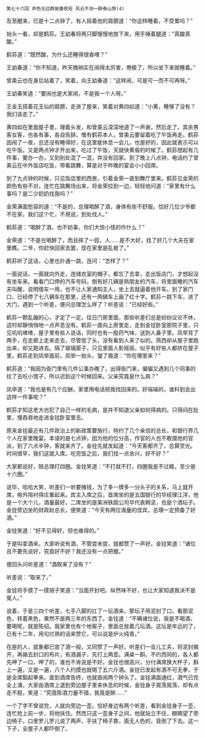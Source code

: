     第七十六回 声色无边群居春夜短 风云不测一醉泰山颓(4) 

   及至醒来，已是十二点钟了，有人摇着他的肩膀道：“你这样睡着，不受累吗？”

   抬头一看，却是鹤荪。王幼春将两只脚慢慢地放下来，用手捶着腿道：“真酸真酸。”

   鹤荪道：“既然酸，为什么还睡得很香哩？”

   王幼春道：“你不知道，昨天晚晌实在闹得太厉害，倦极了，所以坐下来就睡着。”

   曾美云也在身后站着了，笑着，向王幼春道：“这样闹，可是可一而不可再呀。”

   王幼春笑道：“要闹也是大家闹，不是我一个人呀。”

   王金玉搭着花玉仙的肩膀，走进了屋来，笑着对黄四如道：“小黄，睡够了没有？我们该走了。”

   黄四如在里面屋子里，理着头发，和曾美云深深地道了一声谢，然后走了。其余男客女客，也各有事，各自告辞。惟有鹤荪本人，曾美云要留着吃了午饭再走。鹤荪因闹了一夜，总还没有睡得好，在这里能休息一会儿，也是好的，因此就表示可以吃午饭。又是两点钟才开出来，吃过了午饭，天就快黄昏的时候了。鹤荪想起有几件事，要办一办，又到别处混了一混，并没有回家。到了晚上八点钟，电话约了曾美云在中外饭店吃饭，带看跳舞，算是对于昨晚的宴会小小回席。

   到了九点钟的时候，只见饭店里的西崽，引着金荣一直到舞厅里来。鹤荪见金荣的颜色有些不对，连忙在跳舞场出来，将金荣拉到一边，轻轻地问道：“家里有什么事吗？是二少奶奶找我吗？”

   金荣满面愁容的道：“不是的，总理喝醉了酒，身体有些不舒服。恰好几位少爷都不在家，我们这个忙，不用说，到处找人。”

   鹤荪道：“喝醉了酒，也不妨事，你们大惊小怪的作什么？”

   金荣道：“不是光喝醉了，而且摔了一跤，人……是不大好，找了好几个大夫在家里瞧。二爷，你赶快回家去罢，现在家里是乱极了。”

   鹤荪听了这话，心里也扑通一跳，连问：“怎样了？”

   一面说话，一面就向外走，连储衣室的帽子，都忘了去拿，走出饭店门，才想起没有坐车来。看看门口停的汽车号码，倒有好几辆是熟朋友的汽车，将里面睡的汽车夫叫醒，说明借车一用，也不让人家通知主人，坐上去就逼着他开车。到了家门口，已经停了七八辆车在那里，还有一两辆车上画了红十字。鹤荪一跳下车，进了大门，遇到一个听差，便问总理怎么样了？听差说：“已经好些。”

   鹤荪一颗乱蹦的心，才定了一定。往日门房里面，那些听差们总是纷纷议论不休，这时却静悄悄地一点声息没有。鹤荪一直向上房里走，走到金铨卧室那院子里，只见叽叽喳喳，屋子里有些人说话，同时也有一股药气味，送到人鼻子里。凤举背了两手，在走廊上走来走去，尽管低了头，没有看到人来了似的。燕西却从屋子里跑出来，却又跑进去。隔了玻璃窗子，只见里面人影摇摇，似乎有好些人都挤在屋子里。鹤荪走到凤举面前，凤举一抬头，皱了眉道：“你在哪里来？”

   鹤荪道：“我因为衙门里有几件公事办晚了，出得衙门来，偏偏又遇到几个同事的拉了去吃小馆子，所以迟到这个时候回来。父亲究竟是什么病？”

   凤举道：“我也是有几个应酬，家里用电话把我找回来的。好端端的，谁料到会出这样一件事呢？”

   鹤荪才知这老大也犯了自己一样的毛病，是并不知道父亲如何得病的。只得闷在肚里，慢吞吞地走进金铨卧室里去。

   原来金铨最近有几件政治上的新政策要施行，特约了几个亲信的总长，和银行界几个人在家里晚宴。本请的是七点钟，因为他的位分高，作官的人也不敢摆他的官派，到了六点半钟，客就来齐了。金铨先就发起道：“今天客都齐了，总算赏光。时间很早，我们这就入席。吃完饭之后，我们找一点余兴，好不好？”

   大家都说好，陪总理打四圈。金铨笑道：“不打就不打，四圈我是不过瘾，至少是十六圈。”

   说毕，哈哈大笑，听差们一听要赌钱，为了多一牌多一分头子的关系，马上就开席，格外陪衬得庄重起来。宾主入席之后，首席坐的是五国银行的华经理江洋，他是一个大个儿，酒量最好。二席坐的是美洲铁路公司华代表韩坚，也是个酒坛子。金铨旁边坐的财政赵总长，便笑道：“今天有两位海量的佳宾，总理一定预备了好酒。”

   金铨笑道：“好不见得好，但也难得的。”

   于是叫拿酒来。大家听说有酒，不管尝未尝，就都赞了一声好。金铨笑道：“诸位且不要先说好，究竟好不好？我还没有一点把握。”

   便回头问听差道：“酒取来了没有？”

   听差说：“取来了。”

   金铨将手摸了一摸胡子笑道：“当面开封吧。纵然味不好，也让大家知道我决不是冤人。”

   说着，于是三四个听差，七手八脚的扛了一坛酒来。那坛子用泥封了口，看那泥色，转着黑色，果然不是两三年的东西了。金铨道：“不瞒诸位说，我是不喝酒，要喝呢，就是陈绍。我家里也有个地窖子，里面总放着几坛酒。这坛是年远的了，已有十二年，用句烂熟的话来赞它，可以说是炉火纯青。”

   在座的人，就象都已尝了酒一般，又同赞了一声好。听差们一会儿工夫，将泥封揭开，再揭去封口的布片，有酒漏子，先打上两壶。满桌一斟，不约而同的，各人都先呷了一口，呷了的，谁也不肯说是不好。金铨也很高兴，分付满席换大杯子，斟上一遍，又是一遍，八个人约摸也就喝了五六斤酒。金铨已发起有酒不可无拳，于是全席豁起拳来。直到酒席告终，也就直闹两个钟头了。金铨满面通红，酒气已完全上涌，大家由酒席上退到旁边屋子里来休息的时候，金铨身子晃荡晃荡，却有点走不稳，笑道：“究竟陈酒力量不错，我竟是醉……”

   一个了字不曾说完，人就向旁边一歪。恰好身边有两个听差，看到金铨身子一歪，连忙抢上前一步，将他扶住。然而只这一歪身子之间，他就站立不住，眼睛望了旁边椅子，口里罗儿罗儿说了两声，手扶了椅子靠，面无人色的，竟倒了下去。这一下子，全屋子人都吓倒了。

